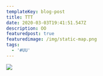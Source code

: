```yaml
---
templateKey: blog-post
title: TTT
date: 2020-03-03T19:41:51.547Z
description: OO
featuredpost: true
featuredimage: /img/static-map.png
tags:
  - '#UU'
---
```

![](/img/static-map.png)
